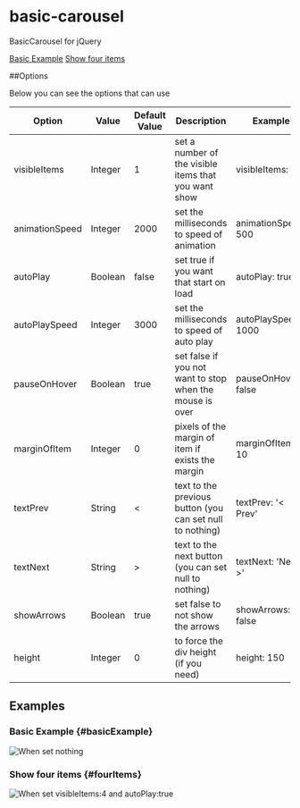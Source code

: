 basic-carousel
==============

BasicCarousel for jQuery

[Basic Example](#basicExample)
[Show four items](#fourItems)

##Options

Below you can see the options that can use


| Option         | Value   | Default Value | Description                                               | Example             |
|----------------|---------|---------------|-----------------------------------------------------------|---------------------|
| visibleItems   | Integer | 1             | set a number of the visible items that you want show      | visibleItems: 2     |
| animationSpeed | Integer | 2000          | set the milliseconds to speed of animation                | animationSpeed: 500 |
| autoPlay       | Boolean | false         | set true if you want that start on load                   | autoPlay: true      |
| autoPlaySpeed  | Integer | 3000          | set the milliseconds to speed of auto play                | autoPlaySpeed: 1000 |
| pauseOnHover   | Boolean | true          | set false if you not want to stop when the mouse is over  | pauseOnHover: false |
| marginOfItem   | Integer | 0             | pixels of the margin of item if exists the margin         | marginOfItem: 10    |
| textPrev       | String  | <             | text to the previous button (you can set null to nothing) | textPrev: '< Prev'  |
| textNext       | String  | >             | text to the next button (you can set null to nothing)     | textNext: 'Next >'  |
| showArrows     | Boolean | true          | set false to not show the arrows                          | showArrows: false   |
| height         | Integer | 0             | to force the div height (if you need)                     | height: 150         |


## Examples

### Basic Example {#basicExample}
![When set nothing](http://)

### Show four items {#fourItems}
![When set visibleItems:4 and autoPlay:true](http://)
